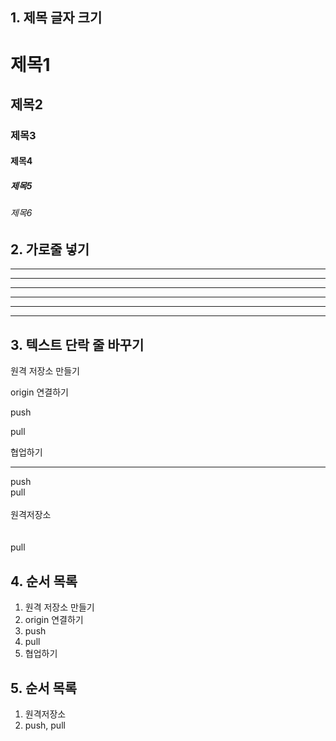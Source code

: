 ## 1. 제목 글자 크기
# 제목1
## 제목2
### 제목3
#### 제목4
##### 제목5
###### 제목6

## 2. 가로줄 넣기 <!-- -, * 3개 이상이면 됨 -->
---
------
- - - - - -
***
*******
* * * *

## 3. 텍스트 단락 줄 바꾸기
원격 저장소 만들기

origin 연결하기

push

pull

협업하기

---

push <br> pull <br><br> 원격저장소 <br><br><br> pull

## 4. 순서 목록
1. 원격 저장소 만들기
2. origin 연결하기
3. push
4. pull
5. 협업하기

## 5. 순서 목록
1. 원격저장소
2. push, pull







